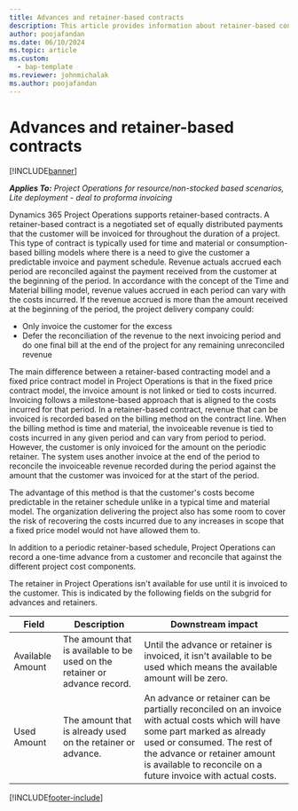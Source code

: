 ```yaml
---
title: Advances and retainer-based contracts
description: This article provides information about retainer-based contracting models and advances in Project Operations.
author: poojafandan
ms.date: 06/10/2024
ms.topic: article
ms.custom: 
  - bap-template
ms.reviewer: johnmichalak
ms.author: poojafandan
---
```


# Advances and retainer-based contracts

[!INCLUDE[banner](../../includes/banner.md)]

_**Applies To:** Project Operations for resource/non-stocked based scenarios, Lite deployment - deal to proforma invoicing_

Dynamics 365 Project Operations supports retainer-based contracts. A retainer-based contract is a negotiated set of equally distributed payments that the customer will be invoiced for throughout the duration of a project. This type of contract is typically used for time and material or consumption-based billing models where there is a need to give the customer a predictable invoice and payment schedule. Revenue actuals accrued each period are reconciled against the payment received from the customer at the beginning of the period. In accordance with the concept of the Time and Material billing model, revenue values accrued in each period can vary with the costs incurred. If the revenue accrued is more than the amount received at the beginning of the period, the project delivery company could:

- Only invoice the customer for the excess 
- Defer the reconciliation of the revenue to the next invoicing period and do one final bill at the end of the project for any remaining unreconciled revenue

The main difference between a retainer-based contracting model and a fixed price contract model in Project Operations is that in the fixed price contract model, the invoice amount is not linked or tied to costs incurred. Invoicing follows a milestone-based approach that is aligned to the costs incurred for that period. In a retainer-based contract, revenue that can be invoiced is recorded based on the billing method on the contract line. When the billing method is time and material, the invoiceable revenue is tied to costs incurred in any given period and can vary from period to period. However, the customer is only invoiced for the amount on the periodic retainer. The system uses another invoice at the end of the period to reconcile the invoiceable revenue recorded during the period against the amount that the customer was invoiced for at the start of the period.

The advantage of this method is that the customer's costs become predictable in the retainer schedule unlike in a typical time and material model. The organization delivering the project also has some room to cover the risk of recovering the costs incurred due to any increases in scope that a fixed price model would not have allowed them to.

In addition to a periodic retainer-based schedule, Project Operations can record a one-time advance from a customer and reconcile that against the different project cost components.

The retainer in Project Operations isn't available for use until it is invoiced to the customer. This is indicated by the following fields on the subgrid for advances and retainers.

| Field | Description | Downstream impact |
| --- | --- | --- |
| Available Amount | The amount that is available to be used on the retainer or advance record. | Until the advance or retainer is invoiced, it isn't available to be used which means the available amount will be zero. |
| Used Amount | The amount that is already used on the retainer or advance. | An advance or retainer can be partially reconciled on an invoice with actual costs which will have some part marked as already used or consumed. The rest of the advance or retainer amount is available to reconcile on a future invoice with actual costs. |


[!INCLUDE[footer-include](../../includes/footer-banner.md)]
